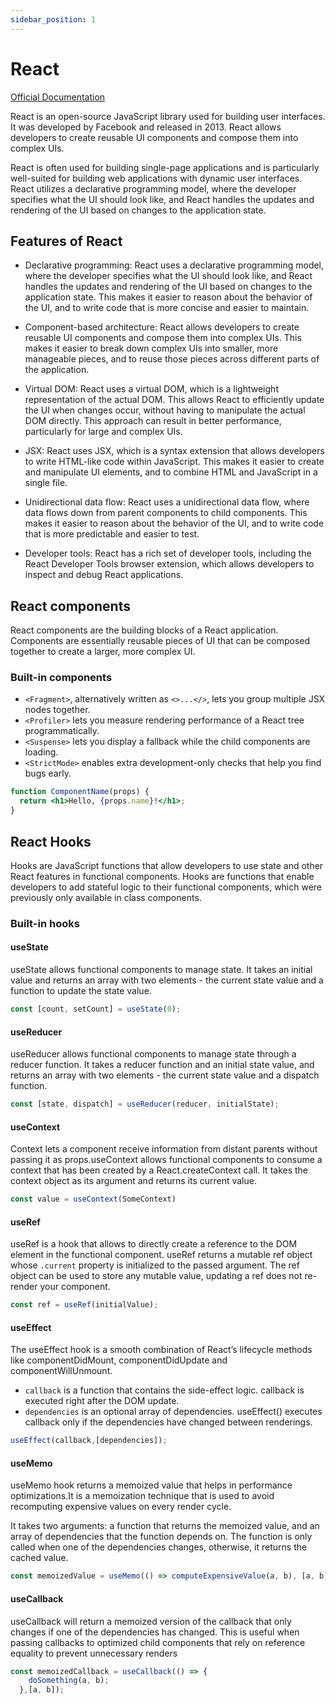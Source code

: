 ```yaml
---
sidebar_position: 1
---
```


# React

[Official Documentation](https://react.dev/)

React is an open-source JavaScript library used for building user interfaces. It was developed by Facebook and released in 2013. React allows developers to create reusable UI components and compose them into complex UIs.

React is often used for building single-page applications and is particularly well-suited for building web applications with dynamic user interfaces. React utilizes a declarative programming model, where the developer specifies what the UI should look like, and React handles the updates and rendering of the UI based on changes to the application state.

## Features of React

- Declarative programming: React uses a declarative programming model, where the developer specifies what the UI should look like, and React handles the updates and rendering of the UI based on changes to the application state. This makes it easier to reason about the behavior of the UI, and to write code that is more concise and easier to maintain.

- Component-based architecture: React allows developers to create reusable UI components and compose them into complex UIs. This makes it easier to break down complex UIs into smaller, more manageable pieces, and to reuse those pieces across different parts of the application.

- Virtual DOM: React uses a virtual DOM, which is a lightweight representation of the actual DOM. This allows React to efficiently update the UI when changes occur, without having to manipulate the actual DOM directly. This approach can result in better performance, particularly for large and complex UIs.

- JSX: React uses JSX, which is a syntax extension that allows developers to write HTML-like code within JavaScript. This makes it easier to create and manipulate UI elements, and to combine HTML and JavaScript in a single file.

- Unidirectional data flow: React uses a unidirectional data flow, where data flows down from parent components to child components. This makes it easier to reason about the behavior of the UI, and to write code that is more predictable and easier to test.

- Developer tools: React has a rich set of developer tools, including the React Developer Tools browser extension, which allows developers to inspect and debug React applications.

## React components

React components are the building blocks of a React application. Components are essentially reusable pieces of UI that can be composed together to create a larger, more complex UI.

### Built-in components 

- `<Fragment>`, alternatively written as `<>...</>`, lets you group multiple JSX nodes together.
- `<Profiler>` lets you measure rendering performance of a React tree programmatically.
- `<Suspense>` lets you display a fallback while the child components are loading.
- `<StrictMode>` enables extra development-only checks that help you find bugs early.

```jsx
function ComponentName(props) {
  return <h1>Hello, {props.name}!</h1>;
}
```

## React Hooks

 Hooks are JavaScript functions that allow developers to use state and other React features in functional components. Hooks are functions that enable developers to add stateful logic to their functional components, which were previously only available in class components.

### Built-in hooks
#### useState
 useState allows functional components to manage state. It takes an initial value and returns an array with two elements - the current state value and a function to update the state value.

 ```jsx
 const [count, setCount] = useState(0);
```
#### useReducer
useReducer allows functional components to manage state through a reducer function. It takes a reducer function and an initial state value, and returns an array with two elements - the current state value and a dispatch function.

```jsx
const [state, dispatch] = useReducer(reducer, initialState);
```
#### useContext
Context lets a component receive information from distant parents without passing it as props.useContext allows functional components to consume a context that has been created by a React.createContext call. It takes the context object as its argument and returns its current value.

```jsx 
const value = useContext(SomeContext)
```

#### useRef 
useRef is a hook that allows to directly create a reference to the DOM element in the functional component. 
useRef returns a mutable ref object whose `.current` property is initialized to the passed argument. The ref object can be used to store any mutable value, updating a ref does not re-render your component.

```jsx
const ref = useRef(initialValue);
```

#### useEffect 
The useEffect hook is a smooth combination of React’s lifecycle methods like componentDidMount, componentDidUpdate and componentWillUnmount. 

- `callback` is a function that contains the side-effect logic. callback is executed right after the DOM update.
- `dependencies` is an optional array of dependencies. useEffect() executes callback only if the dependencies have changed between renderings.

```jsx
useEffect(callback,[dependencies]);
```

#### useMemo
useMemo hook returns a memoized value that helps in performance optimizations.It is a memoization technique that is used to avoid recomputing expensive values on every render cycle.

It takes two arguments: a function that returns the memoized value, and an array of dependencies that the function depends on. The function is only called when one of the dependencies changes, otherwise, it returns the cached value.

```jsx
const memoizedValue = useMemo(() => computeExpensiveValue(a, b), [a, b]);
```

#### useCallback
useCallback will return a memoized version of the callback that only changes if one of the dependencies has changed. This is useful when passing callbacks to optimized child components that rely on reference equality to prevent unnecessary renders

```jsx
const memoizedCallback = useCallback(() => {
    doSomething(a, b);
  },[a, b]);
```